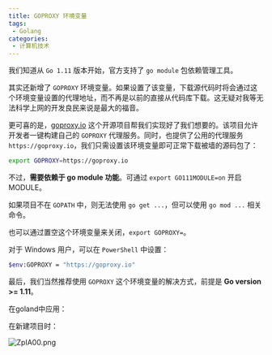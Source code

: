 ```yaml
---
title: GOPROXY 环境变量
tags:
 - Golang
categories:
 - 计算机技术
---
```



我们知道从 `Go 1.11` 版本开始，官方支持了 `go module` 包依赖管理工具。
<!-- more -->

其实还新增了 `GOPROXY` 环境变量。如果设置了该变量，下载源代码时将会通过这个环境变量设置的代理地址，而不再是以前的直接从代码库下载。这无疑对我等无法科学上网的开发良民来说是最大的福音。

更可喜的是，[goproxy.io](https://github.com/goproxyio/goproxy) 这个开源项目帮我们实现好了我们想要的。该项目允许开发者一键构建自己的 `GOPROXY` 代理服务。同时，也提供了公用的代理服务 `https://goproxy.io`，我们只需设置该环境变量即可正常下载被墙的源码包了：

```sh
export GOPROXY=https://goproxy.io
```

不过，**需要依赖于 go module 功能**。可通过 `export GO111MODULE=on` 开启 MODULE。

如果项目不在 `GOPATH` 中，则无法使用 `go get ...`，但可以使用 `go mod ...` 相关命令。

也可以通过置空这个环境变量来关闭，`export GOPROXY=`。

对于 Windows 用户，可以在 `PowerShell` 中设置：

```sh
$env:GOPROXY = "https://goproxy.io"
```

最后，我们当然推荐使用 `GOPROXY` 这个环境变量的解决方式，前提是 **Go version >= 1.11**。

在goland中应用：

在新建项目时：

![ZpIA00.png](https://s2.ax1x.com/2019/06/22/ZpIA00.png)
